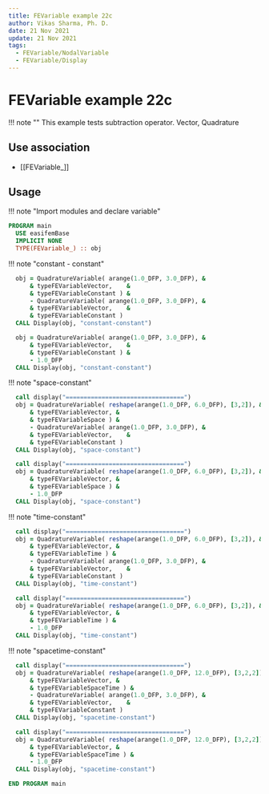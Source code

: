 ```yaml
---
title: FEVariable example 22c
author: Vikas Sharma, Ph. D.
date: 21 Nov 2021
update: 21 Nov 2021
tags:
  - FEVariable/NodalVariable
  - FEVariable/Display
---
```


# FEVariable example 22c

!!! note ""
    This example tests subtraction operator. Vector, Quadrature

## Use association

- [[FEVariable_]]

## Usage

!!! note "Import modules and declare variable"

```fortran
PROGRAM main
  USE easifemBase
  IMPLICIT NONE
  TYPE(FEVariable_) :: obj
```

!!! note "constant - constant"

```fortran
  obj = QuadratureVariable( arange(1.0_DFP, 3.0_DFP), &
      & typeFEVariableVector,    &
      & typeFEVariableConstant ) &
      - QuadratureVariable( arange(1.0_DFP, 3.0_DFP), &
      & typeFEVariableVector,    &
      & typeFEVariableConstant )
  CALL Display(obj, "constant-constant")
```

```fortran
  obj = QuadratureVariable( arange(1.0_DFP, 3.0_DFP), &
      & typeFEVariableVector,    &
      & typeFEVariableConstant ) &
      - 1.0_DFP
  CALL Display(obj, "constant-constant")
```

!!! note "space-constant"

```fortran
  call display("=================================")
  obj = QuadratureVariable( reshape(arange(1.0_DFP, 6.0_DFP), [3,2]), &
      & typeFEVariableVector, &
      & typeFEVariableSpace ) &
      - QuadratureVariable( arange(1.0_DFP, 3.0_DFP), &
      & typeFEVariableVector,    &
      & typeFEVariableConstant )
  CALL Display(obj, "space-constant")
```

```fortran
  call display("=================================")
  obj = QuadratureVariable( reshape(arange(1.0_DFP, 6.0_DFP), [3,2]), &
      & typeFEVariableVector, &
      & typeFEVariableSpace ) &
      - 1.0_DFP
  CALL Display(obj, "space-constant")
```

!!! note "time-constant"

```fortran
  call display("=================================")
  obj = QuadratureVariable( reshape(arange(1.0_DFP, 6.0_DFP), [3,2]), &
      & typeFEVariableVector, &
      & typeFEVariableTime ) &
      - QuadratureVariable( arange(1.0_DFP, 3.0_DFP), &
      & typeFEVariableVector,    &
      & typeFEVariableConstant )
  CALL Display(obj, "time-constant")
```

```fortran
  call display("=================================")
  obj = QuadratureVariable( reshape(arange(1.0_DFP, 6.0_DFP), [3,2]), &
      & typeFEVariableVector, &
      & typeFEVariableTime ) &
      - 1.0_DFP 
  CALL Display(obj, "time-constant")
```

!!! note "spacetime-constant"

```fortran
  call display("=================================")
  obj = QuadratureVariable( reshape(arange(1.0_DFP, 12.0_DFP), [3,2,2]), &
      & typeFEVariableVector, &
      & typeFEVariableSpaceTime ) &
      - QuadratureVariable( arange(1.0_DFP, 3.0_DFP), &
      & typeFEVariableVector,    &
      & typeFEVariableConstant )
  CALL Display(obj, "spacetime-constant")
```

```fortran
  call display("=================================")
  obj = QuadratureVariable( reshape(arange(1.0_DFP, 12.0_DFP), [3,2,2]), &
      & typeFEVariableVector, &
      & typeFEVariableSpaceTime ) &
      - 1.0_DFP
  CALL Display(obj, "spacetime-constant")
```

```fortran
END PROGRAM main
```
